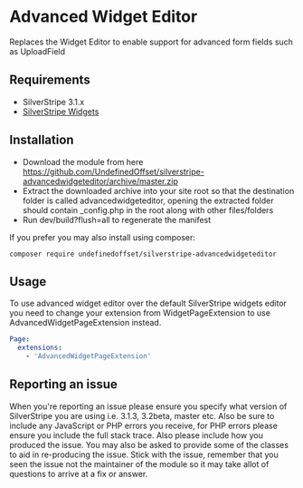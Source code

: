Advanced Widget Editor
=================
Replaces the Widget Editor to enable support for advanced form fields such as UploadField

## Requirements
* SilverStripe 3.1.x
* [SilverStripe Widgets](https://github.com/silverstripe/silverstripe-widgets/)

## Installation
* Download the module from here https://github.com/UndefinedOffset/silverstripe-advancedwidgeteditor/archive/master.zip
* Extract the downloaded archive into your site root so that the destination folder is called advancedwidgeteditor, opening the extracted folder should contain _config.php in the root along with other files/folders
* Run dev/build?flush=all to regenerate the manifest
 
If you prefer you may also install using composer:
```
composer require undefinedoffset/silverstripe-advancedwidgeteditor
```

## Usage
To use advanced widget editor over the default SilverStripe widgets editor you need to change your extension from WidgetPageExtension to use AdvancedWidgetPageExtension instead.

```yml
Page:
  extensions:
    - 'AdvancedWidgetPageExtension'
```

## Reporting an issue
When you're reporting an issue please ensure you specify what version of SilverStripe you are using i.e. 3.1.3, 3.2beta, master etc. Also be sure to include any JavaScript or PHP errors you receive, for PHP errors please ensure you include the full stack trace. Also please include how you produced the issue. You may also be asked to provide some of the classes to aid in re-producing the issue. Stick with the issue, remember that you seen the issue not the maintainer of the module so it may take allot of questions to arrive at a fix or answer.